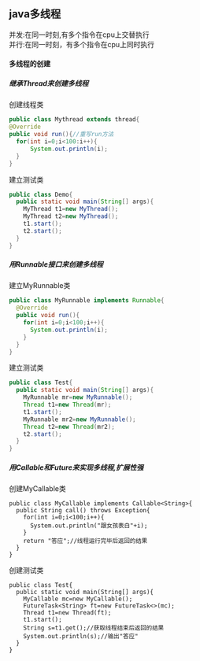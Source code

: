 ## java多线程
并发:在同一时刻,有多个指令在cpu上交替执行  
并行:在同一时刻，有多个指令在cpu上同时执行  
#### 多线程的创建
##### 继承Thread来创建多线程
创建线程类  
```java
public class Mythread extends thread{    
@Override  
public void run(){//重写run方法    
  for(int i=0;i<100:i++){   
      System.out.println(i);  
  }  
}  
```
建立测试类  
```java
public class Demo{  
  public static void main(String[] args){  
    MyThread t1=new MyThread();  
    MyThread t2=new MyThread(); 
    t1.start(); 
    t2.start();
  }    
}  
```
##### 用Runnable接口来创建多线程
建立MyRunnable类  
```java
public class MyRunnable implements Runnable{
  @Override
  public void run(){
    for(int i=0;i<100;i++){
      System.out.println(i);
    }
  }
}
```
建立测试类
```java
public class Test{
  public static void main(String[] args){
    MyRunnable mr=new MyRunnable();
    Thread t1=new Thread(mr);
    t1.start();
    MyRunnable mr2=new MyRunnable();
    Thread t2=new Thread(mr2);
    t2.start();
  } 
}
```
##### 用Callable和Future来实现多线程,扩展性强
创建MyCallable类
```
public class MyCallable implements Callable<String>{
  public String call() throws Exception{
    for(int i=0;i<100;i++){
      System.out.println("跟女孩表白"+i);
    }
    return "答应";//线程运行完毕后返回的结果
  }
}
```  
创建测试类 
```
public class Test{
  public static void main(String[] args){
    MyCallable mc=new MyCallable();
    FutureTask<String> ft=new FutureTask<>(mc);
    Thread t1=new Thread(ft);
    t1.start();
    String s=t1.get();//获取线程结束后返回的结果
    System.out.println(s);//输出"答应"  
  }
}
```                         
                            
                            
